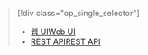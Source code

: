 > [!div class="op_single_selector"]
> * [<span data-ttu-id="a543a-101">웹 UI</span><span class="sxs-lookup"><span data-stu-id="a543a-101">Web UI</span></span>](../articles/hdinsight/hdinsight-hadoop-manage-ambari.md)
> * [<span data-ttu-id="a543a-102">REST API</span><span class="sxs-lookup"><span data-stu-id="a543a-102">REST API</span></span>](../articles/hdinsight/hdinsight-hadoop-manage-ambari-rest-api.md)
> 
> 

